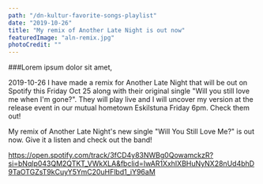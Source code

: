 ```yaml
---
path: "/dn-kultur-favorite-songs-playlist"
date: "2019-10-26"
title: "My remix of Another Late Night is out now"
featuredImage: "aln-remix.jpg"
photoCredit: ""
---
```


###Lorem ipsum dolor sit amet, 

2019-10-26
I have made a remix for Another Late Night that will be out on Spotify this Friday Oct 25 along with their original single "Will you still love me when I'm gone?". They will play live and I will uncover my version at the release event in our mutual hometown Eskilstuna Friday 6pm. Check them out!

My remix of Another Late Night's new single "Will You Still Love Me?" is out now. Give it a listen and check out the band!

https://open.spotify.com/track/3fCD4y83NWBg0QowamckzR?si=bNqlp043QM2QTKT_VWkXLA&fbclid=IwAR1XxhIXBHuNyNX28nUd4bhD9TaOTGZsT9kCuyY5YmC20uHFlbd1_iY96aM
